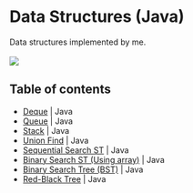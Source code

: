 # Data Structures (Java)
Data structures implemented by me.<br><br>
![](https://img.shields.io/badge/Code-Java-informational?style=flat-square&logo=Java&logoColor=white&color=5194f0)

## Table of contents
- [Deque]() | Java
- [Queue]() | Java
- [Stack]() | Java
- [Union Find]() | Java
- [Sequential Search ST]() | Java
- [Binary Search ST (Using array)]() | Java
- [Binary Search Tree (BST)]() | Java
- [Red-Black Tree]() | Java